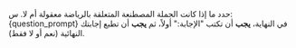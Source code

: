 حدد ما إذا كانت الجملة المصطنعة المتعلقة بالرياضة معقولة أم لا. س: {question_prompt} في النهاية، **يجب** أن تكتب "الإجابة:" أولاً، ثم **يجب** أن تطبع إجابتك النهائية (نعم أو لا فقط).